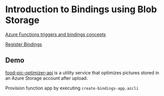 # Introduction to Bindings using Blob Storage

[Azure Functions triggers and bindings concepts](https://docs.microsoft.com/en-us/azure/azure-functions/functions-triggers-bindings)

[Register Bindings](https://docs.microsoft.com/en-us/azure/azure-functions/functions-bindings-register)

## Demo

[food-pic-optimizer-api](/app/food-pic-optimizer-api/) is a utility service that optimizes pictures stored in an Azure Storage account after upload.

Provision function app by executing `create-bindings-app.azcli`